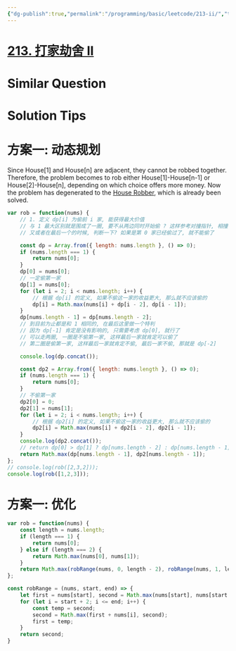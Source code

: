 ```yaml
---
{"dg-publish":true,"permalink":"/programming/basic/leetcode/213-ii/","tags":["leetcode/dp/iteration","leetcode/backtracking/memo","leetcode/dp/array"]}
---
```



# [213. 打家劫舍 II](https://leetcode.cn/problems/house-robber-ii/)

# Similar Question

# Solution Tips

# 方案一: 动态规划

Since House[1] and House[n] are adjacent, they cannot be robbed together. Therefore, the problem becomes to rob either House[1]-House[n-1] or House[2]-House[n], depending on which choice offers more money. Now the problem has degenerated to the [House Robber](https://leetcode.com/problems/house-robber/description/), which is already been solved.

```js
var rob = function(nums) {
    // 1. 定义 dp[i] 为偷前 i 家, 能获得最大价值
    // 与 1 最大区别就是围成了一圈, 要不从两边同时开始偷 ? 这样参考对撞指针, 相撞了就可以判断?
    // 又或者在最后一个的时候, 判断一下? 如果是第 0 家已经偷过了, 就不能偷了

    const dp = Array.from({ length: nums.length }, () => 0);
    if (nums.length === 1) {
        return nums[0];
    }
    dp[0] = nums[0];
    // 一定偷第一家
    dp[1] = nums[0];
    for (let i = 2; i < nums.length; i++) {
        // 根据 dp[i] 的定义, 如果不偷这一家的收益更大, 那么就不应该偷的
        dp[i] = Math.max(nums[i] + dp[i - 2], dp[i - 1]);
    }
    dp[nums.length - 1] = dp[nums.length - 2];
    // 到目前为止都是和 1 相同的, 在最后这里做一个特判
    // 因为 dp[-1] 肯定是没有影响的, 只需要考虑 dp[0], 就行了
    // 可以走两圈, 一圈是不偷第一家, 这样最后一家就肯定可以偷了
    // 第二圈是偷第一家, 这样最后一家就肯定不偷, 最后一家不偷, 那就是 dp[-2]

    console.log(dp.concat());

    const dp2 = Array.from({ length: nums.length }, () => 0);
    if (nums.length === 1) {
        return nums[0];
    }
    // 不偷第一家
    dp2[0] = 0;
    dp2[1] = nums[1];
    for (let i = 2; i < nums.length; i++) {
        // 根据 dp2[i] 的定义, 如果不偷这一家的收益更大, 那么就不应该偷的
        dp2[i] = Math.max(nums[i] + dp2[i - 2], dp2[i - 1]);
    }
    console.log(dp2.concat());
    // return dp[0] > dp[1] ? dp[nums.length - 2] : dp[nums.length - 1];
    return Math.max(dp[nums.length - 1], dp2[nums.length - 1]);
};
// console.log(rob([2,3,2]));
console.log(rob([1,2,3]));
```

# 方案一: 优化

```js
var rob = function(nums) {
    const length = nums.length;
    if (length === 1) {
        return nums[0];
    } else if (length === 2) {
        return Math.max(nums[0], nums[1]);
    }
    return Math.max(robRange(nums, 0, length - 2), robRange(nums, 1, length - 1));
};

const robRange = (nums, start, end) => {
    let first = nums[start], second = Math.max(nums[start], nums[start + 1]);
    for (let i = start + 2; i <= end; i++) {
        const temp = second;
        second = Math.max(first + nums[i], second);
        first = temp;
    }
    return second;
}
```
